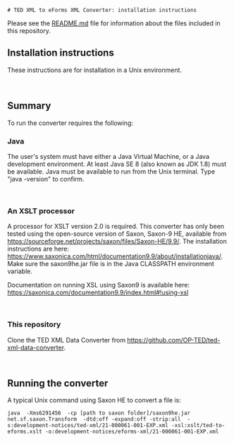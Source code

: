     # TED XML to eForms XML Converter: installation instructions

Please see the [README.md](README.md) file for information about the files included in this repository.


## Installation instructions

These instructions are for installation in a Unix environment.

<br>

## Summary
To run the converter requires the following:

### Java

The user's system must have either a Java Virtual Machine, or a Java development environment. At least Java SE 8 (also known as JDK 1.8) must be available. Java must be available to run from the Unix terminal. Type "java -version" to confirm.

<br>

### An XSLT processor

A processor for XSLT version 2.0 is required. This converter has only been tested using the open-source version of Saxon, Saxon-9 HE, available from https://sourceforge.net/projects/saxon/files/Saxon-HE/9.9/. The installation instructions are here: https://www.saxonica.com/html/documentation9.9/about/installationjava/. Make sure the saxon9he.jar file is in the Java CLASSPATH environment variable.

Documentation on running XSL using Saxon9 is available here: https://saxonica.com/documentation9.9/index.html#!using-xsl

<br>

### This repository

Clone the TED XML Data Converter from https://github.com/OP-TED/ted-xml-data-converter.

<br>

## Running the converter

A typical Unix command using Saxon HE to convert a file is:

`java  -Xms6291456  -cp [path to saxon folder]/saxon9he.jar net.sf.saxon.Transform  -dtd:off -expand:off -strip:all  -s:development-notices/ted-xml/21-000061-001-EXP.xml -xsl:xslt/ted-to-eforms.xslt -o:development-notices/eforms-xml/21-000061-001-EXP.xml`







